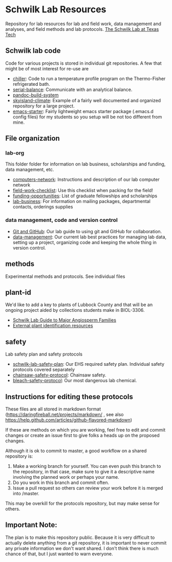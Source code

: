 Schwilk Lab Resources
=====================

Repository for lab resources for lab and field work, data management and analyses, and field methods and lab protocols.  [The Schwilk Lab at Texas Tech](https://www.schwilk.org)

Schwilk lab code
----------------

Code for various projects is stored in individual git repositories. A few that
might be of most interest for re-use are

- [chiller](https://github.com/schwilklab/chiller): Code to run a temperature profile program on the Thermo-Fisher refrigerated bath.
- [serial-balance](https://github.com/schwilklab/serial-balance): Communicate with an analytical balance.
- [pandoc-build-system](https://github.com/schwilklab/pandoc-build-system)
- [skyisland-climate](https://github.com/schwilklab/skyisland-climate): Example of a fairly well documented and organized repository for a large project.
- [emacs-starter](https://github.com/schwilklab/emacs-starter): Fairly lightweight emacs starter package (.emacs.d config files) for my students so you setup will be not too different from mine.

File organization
-----------------

### lab-org ###

This folder folder for information on lab business, scholarships and funding, data management, etc.

- [computers-network](lab-org/computers-network.md): Instructions and description of our lab computer network
- [field-work-checklist](lab-org/field-work-checklist.md): Use this checklist when packing for the field!
- [funding-opportunities](lab-org/funding_opportunities.md): List of graduate fellowships and scholarships
- [lab-business](lab-org/lab-business.md): For information on mailing packages, departmental contacts, orderings supplies

### data management, code and version control

- [Git and GitHub](data-code/git-and-github.md): Our lab guide to using git and GitHub for collaboration.
- [data-management](data-code/data-management.md): Our current lab best practices for managing lab data, setting up a project, organizing code and keeping the whole thing in version control.

## methods ##

Experimental methods and protocols. See individual files

## plant-id ##

We'd like to add a key to plants of Lubbock County and that will be an ongoing project aided by collections students make in BIOL-3306.

- [Schwilk Lab Guide to Major Angiosperm Families](plant-id/common-angiosperm-families.md)
- [External plant identification resources](plant-id/external-resources.md)

## safety ##

Lab safety plan and safety protocols

- [schwilk-lab-safety-plan](safety/schwilk-lab-safety-plan.md): Our EHS required safety plan. Individual safety protocols covered separately
- [chainsaw-safety-protocol](safety/chainsaw-safety-protocol.md): Chainsaw safety.
- [bleach-safety-protocol](safety/bleach-safety-protocol.md): Our most dangerous lab chemical.

Instructions for editing these protocols
----------------------------------------

These files are all stored in markdown format (https://daringfireball.net/projects/markdown/ , see also https://help.github.com/articles/github-flavored-markdown)

If these are methods on which you are working, feel free to edit and commit changes or create an issue first to give folks a heads up on the proposed changes.

Although it is ok to commit to master, a good workflow on a shared repository is:

  1. Make a working branch for yourself.  You can even push this branch to the repository, in that case, make sure to give it a descriptive name involving the planned work or perhaps your name.
  2. Do you work in this branch and commit often.
  3. Issue a pull request so others can review your work before it is merged into /master.

  This may be overkill for the protocols repository, but may make sense for others.

Important Note:
---------------

The plan is to make this repository public. Because it is very difficult to actually delete anything from a git repository, it is important to never commit any private information we don't want shared. I don't think there is much chance of that, but I just wanted to warn everyone.
